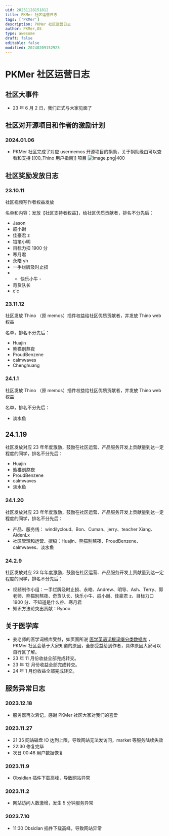 ```yaml
---
uid: 20231128151812
title: PKMer 社区运营日志
tags: ['PKMer']
description: PKMer 社区运营日志
author: PKMer,OS
type: awesome
draft: false
editable: false
modified: 20240209152925
---
```


# PKMer 社区运营日志

## 社区大事件

- 23 年 6 月 2 日，我们正式与大家见面了

## 社区对开源项目和作者的激励计划

### 2024.01.06

- PKMer 社区完成了对应 usermemos 开源项目的捐助，关于捐助缘由可以查看和支持 [[00_Thino 用户指南]] 项目
![image.png|400](https://cdn.pkmer.cn/images/20240107003024.png!pkmer)

## 社区奖励发放日志

### 23.10.11

社区视频写作者权益发放

名单和内容：发放【社区支持者权益】，给社区优质贡献者，排名不分先后：

- Jason
- 戚小谢
- 佳豪君 z
- 铅笔小明
- 目标力扣 1900 分
- 寒月君
- 永皓 yh
- 一手烂牌及时止损
- - 快乐小牛 -
- 奇货队长
- c'c

### 23.11.12

社区发放 Thino （原 memos）插件权益给社区优质贡献者，并发放 Thino web 权益

名单，排名不分先后：

- Huajin
- 熊猫别熬夜
- ProudBenzene
- calmwaves
- Chenghuang

### 24.1.1

社区发放 Thino （原 memos）插件权益给社区优质贡献者，并发放 Thino web 权益

名单，排名不分先后：

- 淡水鱼

## 24.1.19

社区发放对应 23 年年度激励，鼓励在社区运营、产品服务开发上贡献量到达一定程度的同学，排名不分先后：

- Huajin
- 熊猫别熬夜
- ProudBenzene
- calmwaves
- 淡水鱼

### 24.1.20

社区发放对应 23 年年度激励，鼓励在社区运营、产品服务开发上贡献量到达一定程度的同学，排名不分先后：

- 产品、服务线： windilycloud、Bon、Cuman、jerry、teacher Xiang、AidenLx
- 社区管理和运营、撰稿：Huajin、熊猫别熬夜、ProudBenzene、calmwaves、淡水鱼

### 24.2.9

社区发放对应 23 年年度激励，鼓励在社区运营、产品服务开发上贡献量到达一定程度的同学，排名不分先后：

- 视频制作小组：一手烂牌及时止损、永皓、Andrew、明导、Ash、Terry、郭老师、熊猫别熬夜、奇货队长、快乐小牛、戚小谢、佳豪君 z、目标力口 1900 分、不知道是什么谷、寒月君
- 知识方法论突出贡献：Ryooo

## 关于医学库

- 姜老师的医学词根库受益，如页面所说 [医学英语词根词缀分类数据库](https://pkmer.cn/products/englishVault/) ，PKMer 社区会基于大家知道的原因，全部受益给到作者，具体原因大家可以自行区了解。
- 23 年 11 月份收益全部完成转交。
- 23 年 12 月份收益全部完成转交。
- 24 年 1 月份收益全部完成转交。

## 服务异常日志

### 2023.12.18

- 服务器再次宕记，感谢 PKMer 社区大家对我们的喜爱

### 2023.11.27

- 21:35 网站磁盘 IO 达到上限，导致网站无法发访问，market 等服务陆续失效
- 22:30 修复完毕
- 次日 00:46 用户数据恢复

### 2023.11.9

- Obsidian 插件下载高峰，导致网站异常

### 2023.11.2

- 网站访问人数激增，发生 5 分钟服务异常

### 2023.7.10

- 11:30 Obsidian 插件下载高峰，导致网站异常



